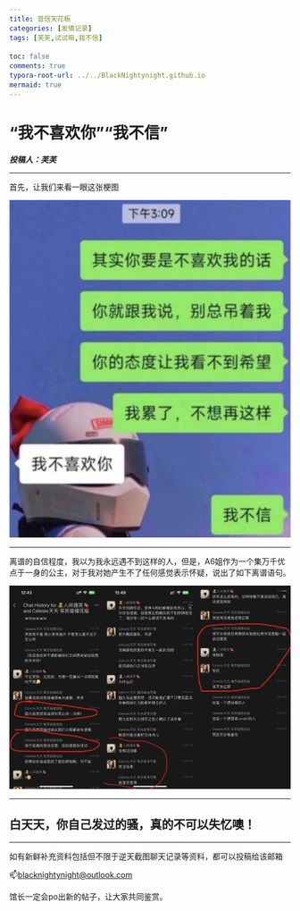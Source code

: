 ```yaml
---
title: 普信天花板
categories: [发情记录]
tags: [芙芙,试试嘛,我不信]

toc: false
comments: true
typora-root-url: ../../BlackNightynight.github.io
mermaid: true
---
```


# “我不喜欢你”“我不信”

***投稿人：芙芙***

------

首先，让我们来看一眼这张梗图

![](/assets/blog_res/2023-03-25-Idontbelieve.assets/Image_20230325064838-1679699108494-9.jpg)

------

离谱的自信程度，我以为我永远遇不到这样的人，但是，A6姐作为一个集万千优点于一身的公主，对于我对她产生不了任何感觉表示怀疑，说出了如下离谱语句。

<img src="/assets/blog_res/2023-03-25-Idontbelieve.assets/%E6%88%91%E4%B8%8D%E4%BF%A1.png"  />

------

## 白天天，你自己发过的骚，真的不可以失忆噢！

------

如有新鲜补充资料包括但不限于逆天截图聊天记录等资料，都可以投稿给该邮箱

📫blacknightynight@outlook.com 

馆长一定会po出新的帖子，让大家共同鉴赏。